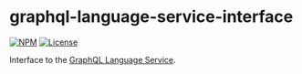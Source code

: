 # graphql-language-service-interface
[![NPM](https://img.shields.io/npm/v/graphql-language-service-interface.svg?style=flat-square)](https://npmjs.com/graphql-language-service-interface)
[![License](https://img.shields.io/npm/l/graphql-language-service-interface.svg?style=flat-square)](LICENSE)

Interface to the [GraphQL Language Service](https://github.com/graphql/graphiql/tree/master/packages/graphql-language-service).

